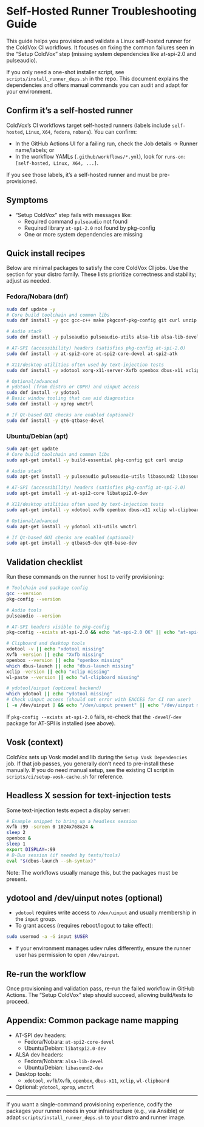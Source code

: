 # Self-Hosted Runner Troubleshooting Guide

This guide helps you provision and validate a Linux self-hosted runner for the ColdVox CI workflows. It focuses on fixing the common failures seen in the “Setup ColdVox” step (missing system dependencies like at-spi-2.0 and pulseaudio).

If you only need a one-shot installer script, see `scripts/install_runner_deps.sh` in the repo. This document explains the dependencies and offers manual commands you can audit and adapt for your environment.

## Confirm it’s a self-hosted runner

ColdVox’s CI workflows target self-hosted runners (labels include `self-hosted`, `Linux`, `X64`, `fedora`, `nobara`). You can confirm:

- In the GitHub Actions UI for a failing run, check the Job details → Runner name/labels; or
- In the workflow YAMLs (`.github/workflows/*.yml`), look for `runs-on: [self-hosted, Linux, X64, ...]`.

If you see those labels, it’s a self-hosted runner and must be pre-provisioned.

## Symptoms

- “Setup ColdVox” step fails with messages like:
  - Required command `pulseaudio` not found
  - Required library `at-spi-2.0` not found by pkg-config
  - One or more system dependencies are missing

## Quick install recipes

Below are minimal packages to satisfy the core ColdVox CI jobs. Use the section for your distro family. These lists prioritize correctness and stability; adjust as needed.

### Fedora/Nobara (dnf)

```bash
sudo dnf update -y
# Core build toolchain and common libs
sudo dnf install -y gcc gcc-c++ make pkgconf-pkg-config git curl unzip

# Audio stack
sudo dnf install -y pulseaudio pulseaudio-utils alsa-lib alsa-lib-devel

# AT-SPI (accessibility) headers (satisfies pkg-config at-spi-2.0)
sudo dnf install -y at-spi2-core at-spi2-core-devel at-spi2-atk

# X11/desktop utilities often used by text-injection tests
sudo dnf install -y xdotool xorg-x11-server-Xvfb openbox dbus-x11 xclip wl-clipboard

# Optional/advanced
# ydotool (from distro or COPR) and uinput access
sudo dnf install -y ydotool
# Basic window tooling that can aid diagnostics
sudo dnf install -y xprop wmctrl

# If Qt-based GUI checks are enabled (optional)
sudo dnf install -y qt6-qtbase-devel
```

### Ubuntu/Debian (apt)

```bash
sudo apt-get update
# Core build toolchain and common libs
sudo apt-get install -y build-essential pkg-config git curl unzip

# Audio stack
sudo apt-get install -y pulseaudio pulseaudio-utils libasound2 libasound2-dev

# AT-SPI (accessibility) headers (satisfies pkg-config at-spi-2.0)
sudo apt-get install -y at-spi2-core libatspi2.0-dev

# X11/desktop utilities often used by text-injection tests
sudo apt-get install -y xdotool xvfb openbox dbus-x11 xclip wl-clipboard

# Optional/advanced
sudo apt-get install -y ydotool x11-utils wmctrl

# If Qt-based GUI checks are enabled (optional)
sudo apt-get install -y qtbase5-dev qt6-base-dev
```

## Validation checklist

Run these commands on the runner host to verify provisioning:

```bash
# Toolchain and package config
gcc --version
pkg-config --version

# Audio tools
pulseaudio --version

# AT-SPI headers visible to pkg-config
pkg-config --exists at-spi-2.0 && echo "at-spi-2.0 OK" || echo "at-spi-2.0 MISSING"

# Clipboard and desktop tools
xdotool -v || echo "xdotool missing"
Xvfb -version || echo "Xvfb missing"
openbox --version || echo "openbox missing"
which dbus-launch || echo "dbus-launch missing"
xclip -version || echo "xclip missing"
wl-paste --version || echo "wl-clipboard missing"

# ydotool/uinput (optional backend)
which ydotool || echo "ydotool missing"
# Check uinput access (should not error with EACCES for CI run user)
[ -e /dev/uinput ] && echo "/dev/uinput present" || echo "/dev/uinput missing"
```

If `pkg-config --exists at-spi-2.0` fails, re-check that the `-devel`/`-dev` package for AT-SPI is installed (see above).

## Vosk (context)

ColdVox sets up Vosk model and lib during the `Setup Vosk Dependencies` job. If that job passes, you generally don’t need to pre-install these manually. If you do need manual setup, see the existing CI script in `scripts/ci/setup-vosk-cache.sh` for reference.

## Headless X session for text-injection tests

Some text-injection tests expect a display server:

```bash
# Example snippet to bring up a headless session
Xvfb :99 -screen 0 1024x768x24 &
sleep 2
openbox &
sleep 1
export DISPLAY=:99
# D-Bus session (if needed by tests/tools)
eval "$(dbus-launch --sh-syntax)"
```

Note: The workflows usually manage this, but the packages must be present.

## ydotool and /dev/uinput notes (optional)

- `ydotool` requires write access to `/dev/uinput` and usually membership in the `input` group.
- To grant access (requires reboot/logout to take effect):

```bash
sudo usermod -a -G input $USER
```

- If your environment manages udev rules differently, ensure the runner user has permission to open `/dev/uinput`.

## Re-run the workflow

Once provisioning and validation pass, re-run the failed workflow in GitHub Actions. The “Setup ColdVox” step should succeed, allowing build/tests to proceed.

## Appendix: Common package name mapping

- AT-SPI dev headers:
  - Fedora/Nobara: `at-spi2-core-devel`
  - Ubuntu/Debian: `libatspi2.0-dev`
- ALSA dev headers:
  - Fedora/Nobara: `alsa-lib-devel`
  - Ubuntu/Debian: `libasound2-dev`
- Desktop tools:
  - `xdotool`, `xvfb`/`Xvfb`, `openbox`, `dbus-x11`, `xclip`, `wl-clipboard`
- Optional: `ydotool`, `xprop`, `wmctrl`

---

If you want a single-command provisioning experience, codify the packages your runner needs in your infrastructure (e.g., via Ansible) or adapt `scripts/install_runner_deps.sh` to your distro and runner image.
